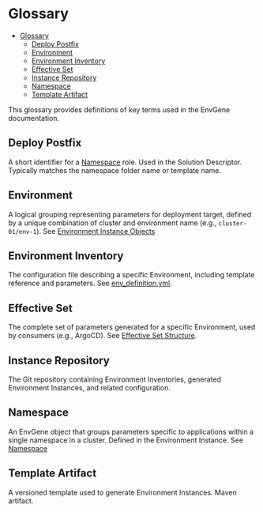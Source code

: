 # Glossary

- [Glossary](#glossary)
  - [Deploy Postfix](#deploy-postfix)
  - [Environment](#environment)
  - [Environment Inventory](#environment-inventory)
  - [Effective Set](#effective-set)
  - [Instance Repository](#instance-repository)
  - [Namespace](#namespace)
  - [Template Artifact](#template-artifact)

This glossary provides definitions of key terms used in the EnvGene documentation.

## Deploy Postfix

A short identifier for a [Namespace](/docs/envgene-objects.md#namespace) role. Used in the Solution Descriptor. Typically matches the namespace folder name or template name.

## Environment

A logical grouping representing parameters for deployment target, defined by a unique combination of cluster and environment name (e.g., `cluster-01/env-1`). See [Environment Instance Objects](/docs/envgene-objects.md#environment-instance-objects)

## Environment Inventory

The configuration file describing a specific Environment, including template reference and parameters. See [env_definition.yml](/docs/envgene-configs.md#env_definitionyml).

## Effective Set

The complete set of parameters generated for a specific Environment, used by consumers (e.g., ArgoCD). See [Effective Set Structure](/docs/features/calculator-cli.md#version-20-effective-set-structure).

## Instance Repository

The Git repository containing Environment Inventories, generated Environment Instances, and related configuration.

## Namespace

An EnvGene object that groups parameters specific to applications within a single namespace in a cluster. Defined in the Environment Instance. See [Namespace](/docs/envgene-objects.md#namespace)

## Template Artifact

A versioned template used to generate Environment Instances. Maven artifact.
